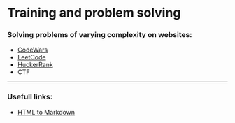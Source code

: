# Training and problem solving


### Solving problems of varying complexity on websites:

- [CodeWars](https://www.codewars.com/)
- [LeetCode](https://leetcode.com/)
- [HuckerRank](https://www.hackerrank.com/)
- CTF

---

### Usefull links:
- [HTML to Markdown](https://codebeautify.org/html-to-markdown)
